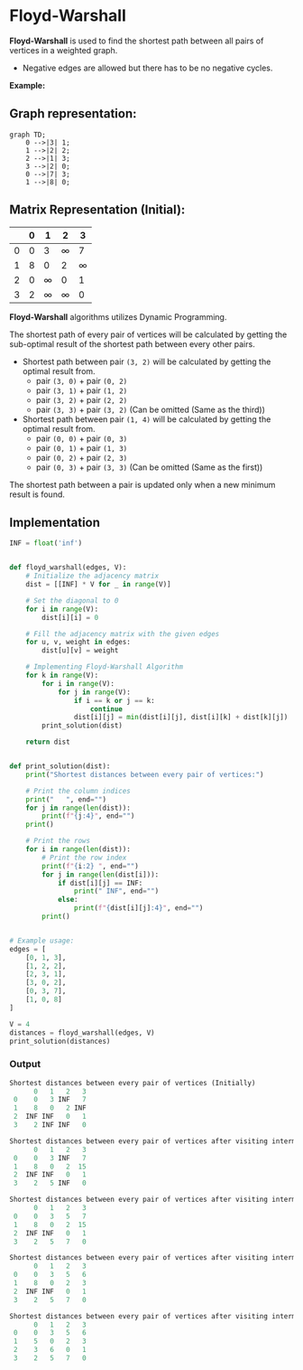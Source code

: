 # Floyd-Warshall
**Floyd-Warshall** is used to find the shortest path between all pairs of vertices in a weighted graph.
- Negative edges are allowed but there has to be no negative cycles.

**Example:**

## Graph representation:
```mermaid
graph TD;
    0 -->|3| 1;
    1 -->|2| 2;
    2 -->|1| 3;
    3 -->|2| 0;
    0 -->|7| 3;
    1 -->|8| 0;
```

## Matrix Representation (Initial):

|   | 0 | 1 | 2 | 3 |
|---|---|---|---|---|
| 0 | 0 | 3 | ∞ | 7 |
| 1 | 8 | 0 | 2 | ∞ |
| 2 | 0 | ∞ | 0 | 1 |
| 3 | 2 | ∞ | ∞ | 0 |

**Floyd-Warshall** algorithms utilizes Dynamic Programming.

The shortest path of every pair of vertices will be calculated by getting the sub-optimal result of the shortest path between every other pairs.
- Shortest path between pair `(3, 2)` will be calculated by getting the optimal result from.
  - pair `(3, 0)` + pair `(0, 2)`
  - pair `(3, 1)` + pair `(1, 2)`
  - pair `(3, 2)` + pair `(2, 2)`
  - pair `(3, 3)` + pair `(3, 2)` (Can be omitted (Same as the third))
- Shortest path between pair `(1, 4)` will be calculated by getting the optimal result from.
  - pair `(0, 0)` + pair `(0, 3)`
  - pair `(0, 1)` + pair `(1, 3)`
  - pair `(0, 2)` + pair `(2, 3)`
  - pair `(0, 3)` + pair `(3, 3)` (Can be omitted (Same as the first))

The shortest path between a pair is updated only when a new minimum result is found.

## Implementation
```python
INF = float('inf')


def floyd_warshall(edges, V):
    # Initialize the adjacency matrix
    dist = [[INF] * V for _ in range(V)]

    # Set the diagonal to 0
    for i in range(V):
        dist[i][i] = 0

    # Fill the adjacency matrix with the given edges
    for u, v, weight in edges:
        dist[u][v] = weight

    # Implementing Floyd-Warshall Algorithm
    for k in range(V):
        for i in range(V):
            for j in range(V):
                if i == k or j == k: 
                    continue
                dist[i][j] = min(dist[i][j], dist[i][k] + dist[k][j])
        print_solution(dist)

    return dist


def print_solution(dist):
    print("Shortest distances between every pair of vertices:")

    # Print the column indices
    print("   ", end="")
    for j in range(len(dist)):
        print(f"{j:4}", end="")
    print()

    # Print the rows
    for i in range(len(dist)):
        # Print the row index
        print(f"{i:2} ", end="")
        for j in range(len(dist[i])):
            if dist[i][j] == INF:
                print(" INF", end="")
            else:
                print(f"{dist[i][j]:4}", end="")
        print()


# Example usage:
edges = [
    [0, 1, 3],
    [1, 2, 2],
    [2, 3, 1],
    [3, 0, 2],
    [0, 3, 7],
    [1, 0, 8]
]

V = 4
distances = floyd_warshall(edges, V)
print_solution(distances)
```

### Output
```python
Shortest distances between every pair of vertices (Initially)
      0   1   2   3
 0    0   3 INF   7
 1    8   0   2 INF
 2  INF INF   0   1
 3    2 INF INF   0

Shortest distances between every pair of vertices after visiting intermediate vertex: 0
      0   1   2   3
 0    0   3 INF   7
 1    8   0   2  15
 2  INF INF   0   1
 3    2   5 INF   0

Shortest distances between every pair of vertices after visiting intermediate vertex: 1
      0   1   2   3
 0    0   3   5   7
 1    8   0   2  15
 2  INF INF   0   1
 3    2   5   7   0

Shortest distances between every pair of vertices after visiting intermediate vertex: 2
      0   1   2   3
 0    0   3   5   6
 1    8   0   2   3
 2  INF INF   0   1
 3    2   5   7   0

Shortest distances between every pair of vertices after visiting intermediate vertex: 3
      0   1   2   3
 0    0   3   5   6
 1    5   0   2   3
 2    3   6   0   1
 3    2   5   7   0
```
